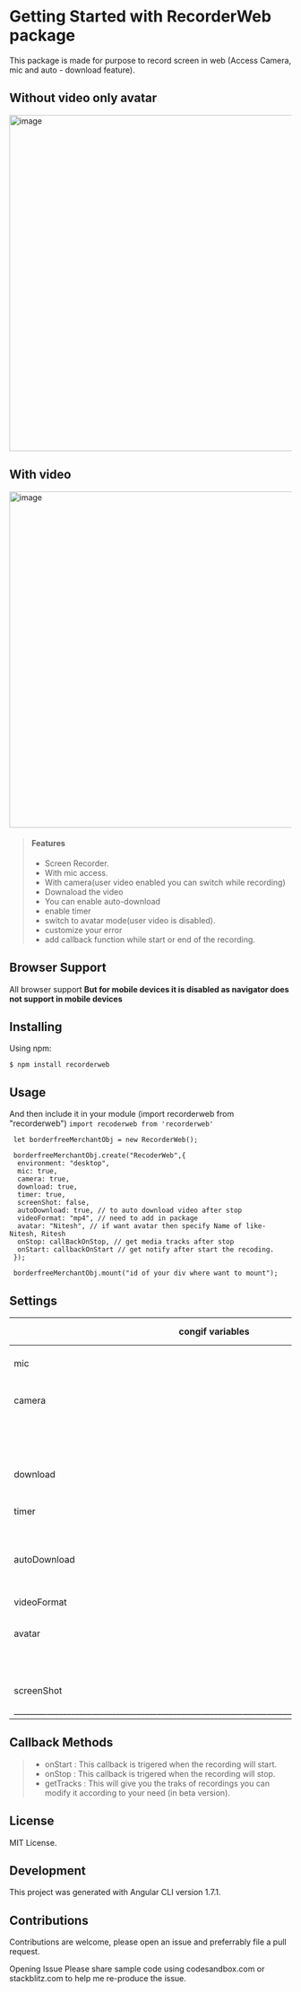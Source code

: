 # Getting Started with RecorderWeb package

This package is made for purpose to record screen in web (Access Camera, mic and auto - download feature).
## Without video only avatar
<img width="600" alt="image" src="https://user-images.githubusercontent.com/48119181/171716304-0d47fb24-8411-45ff-81b3-82d2677cfe5b.png">

## With video 

<img width="600" alt="image" src="https://user-images.githubusercontent.com/48119181/171716304-0d47fb24-8411-45ff-81b3-82d2677cfe5b.png">

> #### Features
>
> - Screen Recorder.
> - With mic access.
> - With camera(user video enabled you can switch while recording)
> - Downaload the video
> - You can enable auto-download 
> - enable timer 
> - switch to avatar mode(user video is disabled).
> - customize your error
> - add callback function while start or end of the recording.

## Browser Support

All browser support 
**But for mobile devices it is disabled as navigator does not support in mobile devices**

## Installing

Using npm:

`$ npm install recorderweb`

## Usage
And then include it in your module (import recorderweb from "recorderweb")
`import recoderweb from 'recorderweb'`

     let borderfreeMerchantObj = new RecorderWeb(); 

     borderfreeMerchantObj.create("RecoderWeb",{
      environment: "desktop",
      mic: true,
      camera: true,
      download: true,
      timer: true,
      screenShot: false,
      autoDownload: true, // to auto download video after stop
      videoFormat: "mp4", // need to add in package
      avatar: "Nitesh", // if want avatar then specify Name of like-  Nitesh, Ritesh 
      onStop: callBackOnStop, // get media tracks after stop
      onStart: callbackOnStart // get notify after start the recoding.
     });
     
     borderfreeMerchantObj.mount("id of your div where want to mount");

## Settings


|congif variables    | possible value  | type of value   |                 remarks                 |
|--------------------|-----------------|-----------------|-----------------------------------------|
|  mic               |   true / fasle  |   boolean       |  to access mic keep it true (it can't   | |                    |                 |                 |  be enabled after start).               |
|  camera            |   true / fasle  |   boolean       |  to access user video keep it true.     |
|                    |                 |                 |  you can switch while recording         | 
|  download          |   true / fasle  |   boolean       |  for download button keep the flag true |
|  timer             |   true / fasle  |   boolean       |  for showing timer keep the flag true   |
|  autoDownload      |   true / fasle  |   boolean       |  for autodownload video after recording stop|
|  videoFormat       |   mp4 (only *)  |   string        |  it must be mp4 for now                 |
|  avatar            |   name_of_user  |   srting        |  instead of video switch to avatar      |
|                    |                 |                 |  (firstletter of you name)              |
|  screenShot        |   true / false  |   boolean       |  it disabled for now                    |
|__________________________________________________________________________________________________|

## Callback Methods
  > -  onStart   :  This callback is trigered when the recording will start.
  > -  onStop    :  This callback is trigered when the recording will stop.
  > -  getTracks :  This will give you the traks of recordings you can modify 
                    it according to your  need (in beta version).

## License
MIT License.

## Development
This project was generated with Angular CLI version 1.7.1.

## Contributions
Contributions are welcome, please open an issue and preferrably file a pull request.

Opening Issue
Please share sample code using codesandbox.com or stackblitz.com to help me re-produce the issue.

